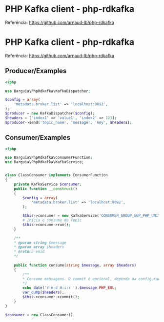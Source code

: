 
# PHP Kafka client - php-rdkafka

Referência:
https://github.com/arnaud-lb/php-rdkafka



# PHP Kafka client - php-rdkafka

Referência:
https://github.com/arnaud-lb/php-rdkafka



## Producer/Examples

```php
<?php

use Barguia\PhpRdkafka\KafkaDispatcher;

$config = array(
    'metadata.broker.list' => 'localhost:9092',
);
$producer = new KafkaDispatcher($config);
$headers = ['index1' => 'value1', 'index2' => 123];
$producer->send('topic_name', 'message', 'key', $headers);
```


## Consumer/Examples

```php
<?php

use Barguia\PhpRdkafka\ConsumerFunction;
use Barguia\PhpRdkafka\KafkaService;


class ClassConsumer implements ConsumerFunction
{
    private KafkaService $consumer;
    public function __construct()
    {
        $config = array(
            'metadata.broker.list' => 'localhost:9092',
        );

        $this->consumer = new KafkaService('CONSUMER_GROUP_SGP_PHP_UNIT', 'SGP_PHP_UNIT', $this, $config);
        # Inicia o consumo do Topic
        $this->consume->run();
    }

    /**
    * @param string $message
    * @param array $headers
    * @return void  
    */
    
    public function consume(string $message, array $headers)
    {
        /**
        * Consome mensagens. O commit é opcional, depende da configuracao 
        */
        echo date('Y-m-d H:i:s ').$message.PHP_EOL;
        var_dump($headers);
        $this->consumer->commit();
    }
}

$consumer = new ClassConsumer();
```